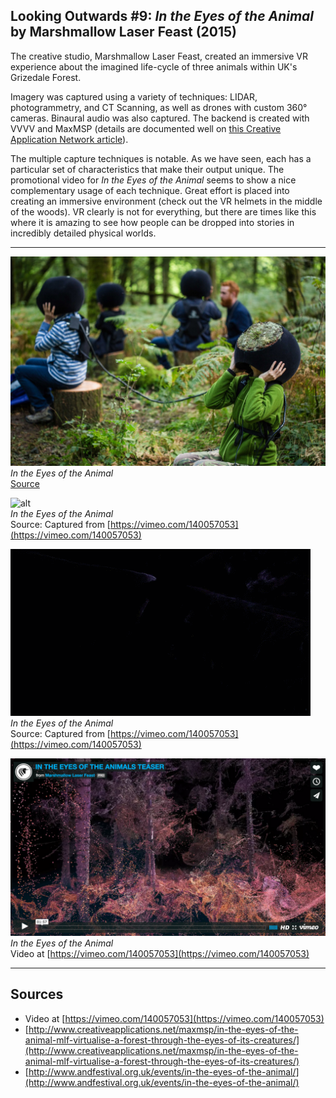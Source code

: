 ## Looking Outwards #9: *In the Eyes of the Animal* by Marshmallow Laser Feast (2015)

The creative studio, Marshmallow Laser Feast, created an immersive VR experience about the imagined life-cycle of three animals within UK's Grizedale Forest. 

Imagery was captured using a variety of techniques: LIDAR, photogrammetry, and CT Scanning, as well as drones with custom 360° cameras. Binaural audio was also captured. The backend is created with VVVV and MaxMSP (details are documented well on [this Creative Application Network article](http://www.creativeapplications.net/maxmsp/in-the-eyes-of-the-animal-mlf-virtualise-a-forest-through-the-eyes-of-its-creatures/)).

The multiple capture techniques is notable. As we have seen, each has a particular set of characteristics that make their output unique. The promotional video for *In the Eyes of the Animal* seems to show a nice complementary usage of each technique. Great effort is placed into creating an immersive environment (check out the VR helmets in the middle of the woods). VR clearly is not for everything, but there are times like this where it is amazing to see how people can be dropped into stories in incredibly detailed physical worlds.


---

![alt](./media/lookingoutwards/9-3.jpg)  
*In the Eyes of the Animal*    
[Source](http://www.creativeapplications.net/maxmsp/in-the-eyes-of-the-animal-mlf-virtualise-a-forest-through-the-eyes-of-its-creatures/)

![alt](./media/lookingoutwards/9-1.gif)  
*In the Eyes of the Animal*   
Source: Captured from [https://vimeo.com/140057053](https://vimeo.com/140057053) 

![alt](./media/lookingoutwards/9-2.gif)  
*In the Eyes of the Animal*     
Source: Captured from [https://vimeo.com/140057053](https://vimeo.com/140057053) 

[![alt](./media/lookingoutwards/9-4.png)](https://vimeo.com/140057053)  
*In the Eyes of the Animal*   
Video at [https://vimeo.com/140057053](https://vimeo.com/140057053) 


---

## Sources
- Video at [https://vimeo.com/140057053](https://vimeo.com/140057053)
- [http://www.creativeapplications.net/maxmsp/in-the-eyes-of-the-animal-mlf-virtualise-a-forest-through-the-eyes-of-its-creatures/](http://www.creativeapplications.net/maxmsp/in-the-eyes-of-the-animal-mlf-virtualise-a-forest-through-the-eyes-of-its-creatures/)
- [http://www.andfestival.org.uk/events/in-the-eyes-of-the-animal/](http://www.andfestival.org.uk/events/in-the-eyes-of-the-animal/)
